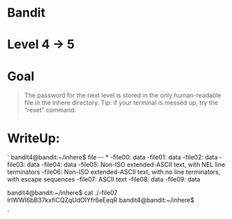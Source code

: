 # Bandit
# Level 4 -> 5
# Goal
> The password for the next level is stored in the only human-readable file in the inhere directory. Tip: if your terminal is messed up, try the “reset” command.

# WriteUp:

`
bandit4@bandit:~/inhere$ file -- *
-file00: data
-file01: data
-file02: data
-file03: data
-file04: data
-file05: Non-ISO extended-ASCII text, with NEL line terminators
-file06: Non-ISO extended-ASCII text, with no line terminators, with escape sequences
-file07: ASCII text
-file08: data
-file09: data

bandit4@bandit:~/inhere$ cat ./-file07
lrIWWI6bB37kxfiCQZqUdOIYfr6eEeqR
bandit4@bandit:~/inhere$ 


`